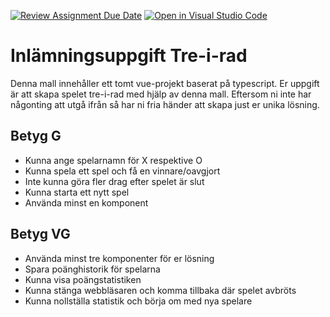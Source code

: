 [![Review Assignment Due Date](https://classroom.github.com/assets/deadline-readme-button-24ddc0f5d75046c5622901739e7c5dd533143b0c8e959d652212380cedb1ea36.svg)](https://classroom.github.com/a/XOvGiyhD)
[![Open in Visual Studio Code](https://classroom.github.com/assets/open-in-vscode-718a45dd9cf7e7f842a935f5ebbe5719a5e09af4491e668f4dbf3b35d5cca122.svg)](https://classroom.github.com/online_ide?assignment_repo_id=11234992&assignment_repo_type=AssignmentRepo)
# Inlämningsuppgift Tre-i-rad

Denna mall innehåller ett tomt vue-projekt baserat på typescript. Er uppgift är att skapa spelet tre-i-rad med hjälp av denna mall. Eftersom ni inte har någonting att utgå ifrån så har ni fria händer att skapa just er unika lösning.

## Betyg G

- Kunna ange spelarnamn för X respektive O 
- Kunna spela ett spel och få en vinnare/oavgjort 
- Inte kunna göra fler drag efter spelet är slut 
- Kunna starta ett nytt spel 
- Använda minst en komponent 

## Betyg VG

- Använda minst tre komponenter för er lösning 
- Spara poänghistorik för spelarna 
- Kunna visa poängstatistiken 
- Kunna stänga webbläsaren och komma tillbaka där spelet avbröts
- Kunna nollställa statistik och börja om med nya spelare
